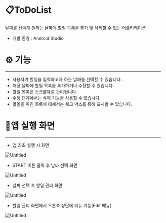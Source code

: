# 📋ToDoList

날짜를 선택해 원하는 날짜에 할일 목록을 추가 및 삭제할 수 있는 어플리케이션

- 개발 환경 : Android Studio

# ⚙️ 기능

---

- 사용자가 할일을 입력하고자 하는 날짜를 선택할 수 있습니다.
- 해당 날짜에 할일 목록을 추가하거나 수정할 수 있습니다.
- 할일 목록은 스크롤뷰로 관리됩니다.
- 수정 단계에서는 삭제 기능을 사용할 수 있습니다.
- 할일을 마친 목록에 대해서는 체크 박스를 통해 표시할 수 있습니다.

# 📱앱 실행 화면

---

- 앱 최초 실행 시 화면

![Untitled](https://prod-files-secure.s3.us-west-2.amazonaws.com/545e1f5f-972d-482f-9aab-6d66def9f2cf/7193fa82-8d7b-4889-b74c-c12cf63f40c3/Untitled.png)

- START 버튼 클릭 후 날짜 선택 화면

![Untitled](https://prod-files-secure.s3.us-west-2.amazonaws.com/545e1f5f-972d-482f-9aab-6d66def9f2cf/df61da27-e336-4bfd-b7c4-efdc8243ace8/Untitled.png)

- 날짜 선택 후 할일 관리 화면

![Untitled](https://prod-files-secure.s3.us-west-2.amazonaws.com/545e1f5f-972d-482f-9aab-6d66def9f2cf/ec2cae54-645e-4621-98cd-d70f740c09b2/Untitled.png)

- 할일 관리 화면에서 오른쪽 상단에 메뉴 기능(Edit 메뉴)

![Untitled](https://prod-files-secure.s3.us-west-2.amazonaws.com/545e1f5f-972d-482f-9aab-6d66def9f2cf/d590e71b-3314-4f05-92b3-a4d8216e9a91/Untitled.png)
